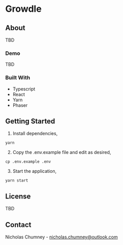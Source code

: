 # Growdle

## About 
TBD

### Demo
TBD

### Built With
- Typescript
- React
- Yarn
- Phaser

## Getting Started
1) Install dependencies,

```
yarn
```

2) Copy the .env.example file and edit as desired,

```
cp .env.example .env
```

3) Start the application,

```
yarn start
```

## License
TBD

## Contact
Nicholas Chumney - [nicholas.chumney@outlook.com](nicholas.chumney@outlook.com)
